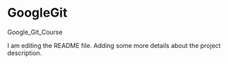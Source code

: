 # GoogleGit
Google_Git_Course

I am editing the README file. Adding some more details about the project description.
